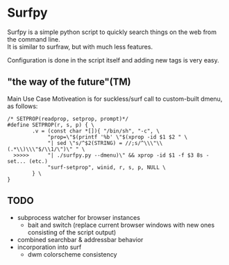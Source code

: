 # Surfpy #
Surfpy is a simple python script to quickly search things on the web from
the command line.<br/>
It is similar to surfraw, but with much less features.

Configuration is done in the script itself and adding new tags is very easy.<br/>

## "the way of the future"(TM) ##

Main Use Case Motiveation is for suckless/surf call to custom-built dmenu, as follows:

    /* SETPROP(readprop, setprop, prompt)*/
    #define SETPROP(r, s, p) { \
            .v = (const char *[]){ "/bin/sh", "-c", \
                 "prop=\"$(printf '%b' \"$(xprop -id $1 $2 " \
                 "| sed \"s/^$2(STRING) = //;s/^\\\"\\(.*\\)\\\"$/\\1/\")\" " \
      >>>>>      "| ./surfpy.py --dmenu)\" && xprop -id $1 -f $3 8s -set... (etc.)
                 "surf-setprop", winid, r, s, p, NULL \
            } \
    }

## TODO ##
- subprocess watcher for browser instances
    - bait and switch (replace current browser windows with new ones consisting of the script output)
- combined searchbar & addressbar behavior
- incorporation into surf
    - dwm colorscheme consistency
